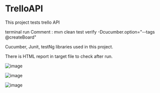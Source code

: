 # TrelloAPI
This project tests trello API


terminal run Comment : mvn clean test verify -Dcucumber.option="--tags @createBoard"

Cucumber, Junit, testNg libraries used in this project.

There is HTML report in target file to check after run.

![image](https://user-images.githubusercontent.com/74021523/189546513-1ffbd6a0-cb1c-4706-82c4-52770c34560b.png)

![image](https://user-images.githubusercontent.com/74021523/189546517-3a4927e7-22a0-4151-8304-55dd8f708c0b.png)

![image](https://user-images.githubusercontent.com/74021523/189546525-a2091c12-b282-46eb-9eb0-5ae07c2bc820.png)
